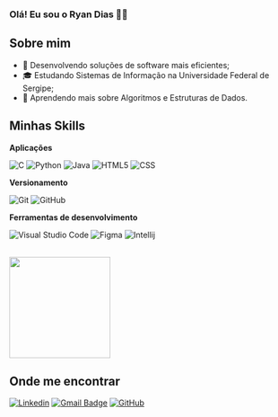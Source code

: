 ### Olá! Eu sou o Ryan Dias 👋😁

## Sobre mim

- 🤔 Desenvolvendo soluções de software mais eficientes;
- 🎓 Estudando Sistemas de Informação na Universidade Federal de Sergipe;
- 🌱 Aprendendo mais sobre Algoritmos e Estruturas de Dados.

## Minhas Skills

**Aplicações**

![C](https://img.shields.io/badge/C-00599C?style=for-the-badge&logo=c&logoColor=white)
![Python](https://img.shields.io/badge/Python-14354C?style=for-the-badge&logo=python&logoColor=white)
![Java](https://img.shields.io/badge/-Java-333333?style=flat&logo=Java&logoColor=007396)
![HTML5](https://img.shields.io/badge/-HTML5-333333?style=flat&logo=HTML5)
![CSS](https://img.shields.io/badge/-CSS-333333?style=flat&logo=CSS3&logoColor=1572B6)

**Versionamento**

![Git](https://img.shields.io/badge/-Git-333333?style=flat&logo=git)
![GitHub](https://img.shields.io/badge/-GitHub-333333?style=flat&logo=github)

**Ferramentas de desenvolvimento**

![Visual Studio Code](https://img.shields.io/badge/-Visual%20Studio%20Code-333333?style=flat&logo=visual-studio-code&logoColor=007ACC)
![Figma](https://img.shields.io/badge/-Figma-333333?style=flat&logo=figma&logoColor=007ACC)
![Intellij](https://img.shields.io/badge/-Intellij-333333?style=flat&logo=intellij-idea&logoColor=00000)

<br/>

<a href="https://github.com/RyanzinhoDias" title="Perfil do Ryan">
  <img height="180em" src="https://github-readme-stats.vercel.app/api/top-langs/?username=ryanzinhodias&layout=compact" />
</a>

## Onde me encontrar

[![Linkedin](https://img.shields.io/badge/LinkedIn-0077B5?style=for-the-badge&logo=linkedin&logoColor=white)](https://www.linkedin.com/in/ryan-dias-dos-santos-nascimento/)
[![Gmail Badge](https://img.shields.io/badge/Gmail-D14836?style=for-the-badge&logo=gmail&logoColor=white)](mailto:ryanddsn0@gmail.com)
[![GitHub](https://img.shields.io/badge/GitHub-100000?style=for-the-badge&logo=github&logoColor=white)](https://github.com/RyanzinhoDias)
